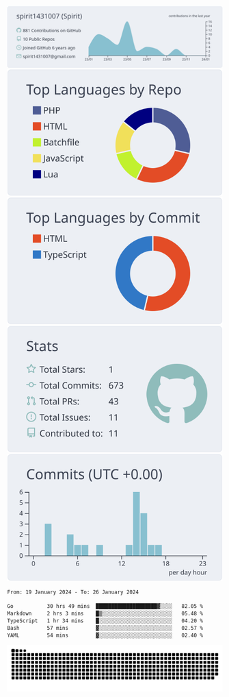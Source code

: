 [![](https://raw.githubusercontent.com/spirit1431007/spirit1431007/master/profile-summary-card-output/nord_bright/0-profile-details.svg)](https://git.io/spiritx)
[![](https://raw.githubusercontent.com/spirit1431007/spirit1431007/master/profile-summary-card-output/nord_bright/1-repos-per-language.svg)](https://git.io/spiritx) [![](https://raw.githubusercontent.com/spirit1431007/spirit1431007/master/profile-summary-card-output/nord_bright/2-most-commit-language.svg)](https://git.io/spiritx)
[![](https://raw.githubusercontent.com/spirit1431007/spirit1431007/master/profile-summary-card-output/nord_bright/3-stats.svg)](https://git.io/spiritx) [![](https://raw.githubusercontent.com/spirit1431007/spirit1431007/master/profile-summary-card-output/nord_bright/4-productive-time.svg)](https://git.io/spiritx)

<!--START_SECTION:waka-->

```txt
From: 19 January 2024 - To: 26 January 2024

Go           30 hrs 49 mins  ████████████████████▓░░░░   82.05 %
Markdown     2 hrs 3 mins    █▒░░░░░░░░░░░░░░░░░░░░░░░   05.48 %
TypeScript   1 hr 34 mins    █░░░░░░░░░░░░░░░░░░░░░░░░   04.20 %
Bash         57 mins         ▓░░░░░░░░░░░░░░░░░░░░░░░░   02.57 %
YAML         54 mins         ▓░░░░░░░░░░░░░░░░░░░░░░░░   02.40 %
```

<!--END_SECTION:waka-->

![contribution](https://github.com/spirit1431007/spirit1431007/blob/output/github-contribution-grid-snake.svg)
